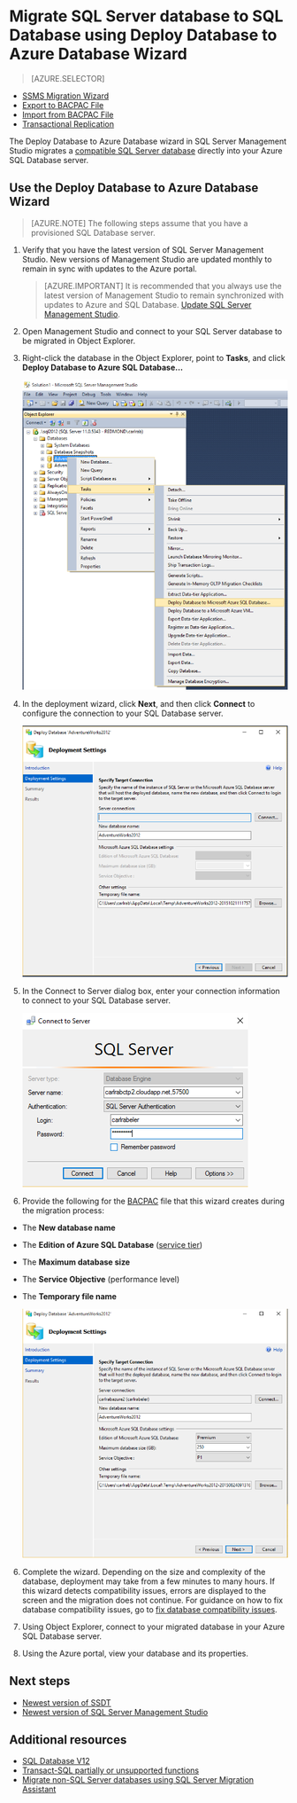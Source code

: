 <properties
   pageTitle="Migrate SQL Server database to SQL Database using Deploy Database to Azure Database Wizard"
   description="Azure SQL Database, database migration, Azure Database Wizard"
   services="sql-database"
   documentationCenter=""
   authors="CarlRabeler"
   manager="jhubbard"
   editor=""/>

<tags
   ms.service="sql-database"
   ms.devlang="NA"
   ms.topic="article"
   ms.tgt_pltfrm="NA"
   ms.workload="sqldb-migrate"
   ms.date="08/24/2016"
   ms.author="carlrab"/>

# Migrate SQL Server database to SQL Database using Deploy Database to Azure Database Wizard


> [AZURE.SELECTOR]
- [SSMS Migration Wizard](/documentation/articles/sql-database-cloud-migrate-compatible-using-ssms-migration-wizard/)
- [Export to BACPAC File](/documentation/articles/sql-database-cloud-migrate-compatible-export-bacpac-ssms/)
- [Import from BACPAC File](/documentation/articles/sql-database-cloud-migrate-compatible-import-bacpac-ssms/)
- [Transactional Replication](/documentation/articles/sql-database-cloud-migrate-compatible-using-transactional-replication/)

The Deploy Database to Azure Database wizard in SQL Server Management Studio migrates a [compatible SQL Server database](/documentation/articles/sql-database-cloud-migrate/) directly into your Azure SQL Database server.

## Use the Deploy Database to Azure Database Wizard

> [AZURE.NOTE] The following steps assume that you have a provisioned SQL Database server.

1. Verify that you have the latest version of SQL Server Management Studio. New versions of Management Studio are updated monthly to remain in sync with updates to the Azure portal.

    > [AZURE.IMPORTANT] It is recommended that you always use the latest version of Management Studio to remain synchronized with updates to Azure and SQL Database. [Update SQL Server Management Studio](https://msdn.microsoft.com/zh-cn/library/mt238290.aspx).

2. Open Management Studio and connect to your SQL Server database to be migrated in Object Explorer.
3. Right-click the  database in the Object Explorer, point to **Tasks**, and click **Deploy Database to Azure SQL Database…**

	![Deploy to Azure from Tasks menu](./media/sql-database-cloud-migrate/MigrateUsingDeploymentWizard01.png)

4.	In the deployment wizard, click **Next**, and then click **Connect** to configure the connection to your SQL Database server.

	![Deploy to Azure from Tasks menu](./media/sql-database-cloud-migrate/MigrateUsingDeploymentWizard002.png)

5. In the Connect to Server dialog box, enter your connection information to connect to your SQL Database server.

	![Deploy to Azure from Tasks menu](./media/sql-database-cloud-migrate/MigrateUsingDeploymentWizard00.png)

5.	Provide the following for the [BACPAC](https://msdn.microsoft.com/zh-cn/library/ee210546.aspx#Anchor_4) file that this wizard creates during the migration process:

 - The **New database name** 
 - The **Edition of Azure SQL Database** ([service tier](/documentation/articles/sql-database-service-tiers/))
 - The **Maximum database size**
 - The **Service Objective** (performance level)
 - The **Temporary file name**  

    ![Export settings](./media/sql-database-cloud-migrate/MigrateUsingDeploymentWizard02.png)

6.	Complete the wizard. Depending on the size and complexity of the database, deployment may take from a few minutes to many hours. If this wizard detects compatibility issues, errors are displayed to the screen and the migration does not continue. For guidance on how to fix database compatibility issues, go to [fix database compatibility issues](/documentation/articles/sql-database-cloud-migrate-fix-compatibility-issues/).

7.	Using Object Explorer, connect to your migrated database in your Azure SQL Database server.
8.	Using the Azure portal, view your database and its properties.

## Next steps

- [Newest version of SSDT](https://msdn.microsoft.com/zh-cn/library/mt204009.aspx)
- [Newest version of SQL Server Management Studio](https://msdn.microsoft.com/zh-cn/library/mt238290.aspx)

## Additional resources

- [SQL Database V12](/documentation/articles/sql-database-v12-whats-new/)
- [Transact-SQL partially or unsupported functions](/documentation/articles/sql-database-transact-sql-information/)
- [Migrate non-SQL Server databases using SQL Server Migration Assistant](http://blogs.msdn.com/b/ssma/)
